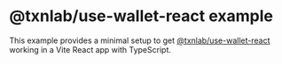 # @txnlab/use-wallet-react example

This example provides a minimal setup to get [@txnlab/use-wallet-react](https://github.com/TxnLab/use-wallet/tree/v3/packages/use-wallet-react) working in a Vite React app with TypeScript.
